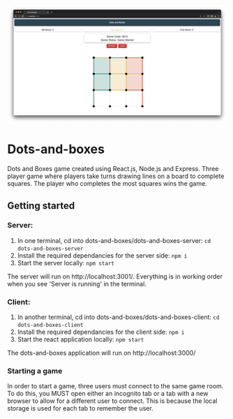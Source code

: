 ![Screenshot](dots-and-boxes-client/src/images/screenshot.png)

# Dots-and-boxes
Dots and Boxes game created using React.js, Node.js and Express. Three player game where players take turns drawing lines on a board to complete squares. The player who completes the most squares wins the game.

## Getting started

### Server:
1. In one terminal, cd into dots-and-boxes/dots-and-boxes-server: `cd dots-and-boxes-server`
2. Install the required dependancies for the server side: `npm i`
3. Start the server locally: `npm start`

The server will run on http://localhost:3001/. Everything is in working order when you see 'Server is running' in the terminal.

### Client:
1. In another terminal, cd into dots-and-boxes/dots-and-boxes-client: `cd dots-and-boxes-client`
2. Install the required dependancies for the client side: `npm i`
3. Start the react application locally: `npm start`

The dots-and-boxes application will run on http://localhost:3000/

### Starting a game
In order to start a game, three users must connect to the same game room. To do this, you MUST open either an incognito tab or a tab with a new browser to allow for a different user to connect. This is because the local storage is used for each tab to remember the user.
